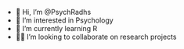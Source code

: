 - 👋 Hi, I’m @PsychRadhs
- 👀 I’m interested in Psychology
- 🌱 I’m currently learning R 
- 🙋‍♀️ I’m looking to collaborate on research projects


<!---
PsychRadhs/PsychRadhs is a ✨ special ✨ repository because its `README.md` (this file) appears on your GitHub profile.
You can click the Preview link to take a look at your changes.
--->

